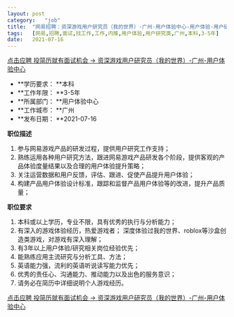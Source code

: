 ```yaml
---
layout:	post
category:	"job"
title:	"网易招聘：资深游戏用户研究员（我的世界）-广州-用户体验中心-用户体验-用户研究类-广州本科3-5年"
tags:	[网易,招聘,面试,找工作,工作,内推,用户体验,用户研究类,广州,本科,3-5年]
date:	2021-07-16
---
```


[点击应聘 投简历就有面试机会 -> 资深游戏用户研究员（我的世界）-广州-用户体验中心](http://mobile.bole.netease.com/bole/boleDetail?id=30989&employeeId=346f03c3cda5f04c&key=all)



- **学历要求： **本科
- **工作年限： **3-5年
- **所属部门： **用户体验中心
- **工作城市： **广州
- **发布日期： **2021-07-16



**职位描述**
1. 参与网易游戏产品的研发过程，提供用户研究工作支持；
2. 熟练运用各种用户研究方法，跟进网易游戏产品研发各个阶段，提供客观的产品体验度量结果以及合理的用户体验提升策略；
3. 关注运营数据和用户反馈，评估、跟进、促使产品提升用户体验；
4. 构建产品用户体验设计标准，跟踪和监督产品用户体验等的改进，提升产品质量；



**职位要求**
1. 本科或以上学历，专业不限，具有优秀的执行与分析能力；
2. 有深入的游戏体验经历，热爱游戏者； 深度体验过我的世界、roblox等沙盒创造类游戏，对游戏有深入理解；
3. 有3年以上用户体验/研究相关岗位经验优先；
4. 能熟练应用主流研究与分析工具、方法；
5. 英语能力强，流利的英语听说读写能力优先；
6. 优秀的责任心、沟通能力、推动能力以及出色的服务意识；
6. 请务必在简历中详细说明个人游戏经历。



[点击应聘 投简历就有面试机会 -> 资深游戏用户研究员（我的世界）-广州-用户体验中心](http://mobile.bole.netease.com/bole/boleDetail?id=30989&employeeId=346f03c3cda5f04c&key=all)